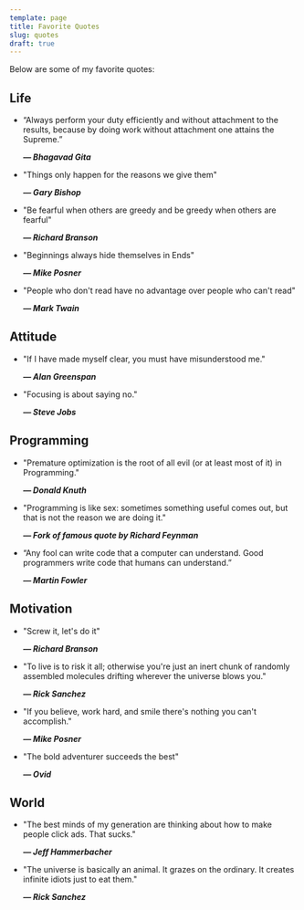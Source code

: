 ```yaml
---
template: page
title: Favorite Quotes
slug: quotes
draft: true
---
```

Below are some of my favorite quotes:

## Life

* “Always perform your duty efficiently and without attachment to the results, because by doing work without attachment one attains the Supreme.” 

  ***― Bhagavad Gita***
* "Things only happen for the reasons we give them" 

  ***― Gary Bishop***
* "Be fearful when others are greedy and be greedy when others are fearful"

   ***― Richard Branson***
* "Beginnings always hide themselves in Ends" 

  ***― Mike Posner***
* "People who don't read have no advantage over people who can't read"

  ***― Mark Twain***



## Attitude

* "If I have made myself clear, you must have misunderstood me." 

  ***― Alan Greenspan***
* "Focusing is about saying no." 

  ***― Steve Jobs***



## Programming

* "Premature optimization is the root of all evil (or at least most of it) in Programming."

   ***― Donald Knuth***
* "Programming is like sex: sometimes something useful comes out, but that is not the reason we are doing it." 

  ***― Fork of famous quote by Richard Feynman***
* “Any fool can write code that a computer can understand. Good programmers write code that humans can understand.” 

  ***― Martin Fowler***



## Motivation

* "Screw it, let's do it"

  ***― Richard Branson***
* "To live is to risk it all; otherwise you're just an inert chunk of randomly assembled molecules drifting wherever the universe blows you."

  ***― Rick Sanchez***
* "If you believe, work hard, and smile there's nothing you can't accomplish."

  ***― Mike Posner***
* "The bold adventurer succeeds the best" 

  ***― Ovid***



## World

* "The best minds of my generation are thinking about how to make people click ads. That sucks." 

  ***― Jeff Hammerbacher***
* "The universe is basically an animal. It grazes on the ordinary. It creates infinite idiots just to eat them."

  ***― Rick Sanchez***